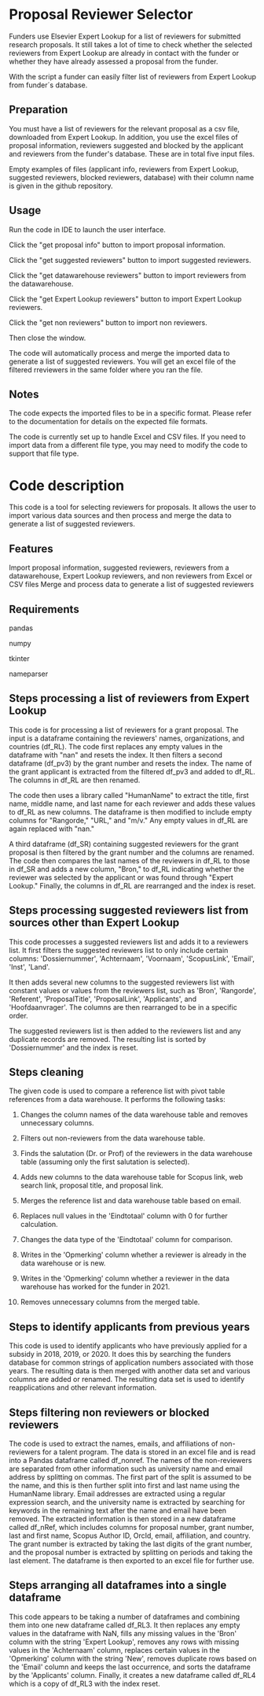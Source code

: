 # Proposal Reviewer Selector
Funders use Elsevier Expert Lookup for a list of reviewers for submitted research proposals. It still takes a lot of time to check whether the selected reviewers from Expert Lookup are already in contact with the funder or whether they have already assessed a proposal from the funder.

With the script a funder can easily filter list of reviewers from Expert Lookup from funder´s database.

## Preparation 

You must have a list of reviewers for the relevant proposal as a csv file, downloaded from Expert Lookup. In addition, you use the excel files of proposal information, reviewers suggested and blocked by the applicant and reviewers from the funder's database. These are in total five input files.

Empty examples of files (applicant info, reviewers from Expert Lookup, suggested reviewers, blocked reviewers, database) with their column name is given in the github repository.



## Usage

Run the code in IDE to launch the user interface.

Click the "get proposal info" button to import proposal information.

Click the "get suggested reviewers" button to import suggested reviewers.

Click the "get datawarehouse reviewers" button to import reviewers from the datawarehouse.

Click the "get Expert Lookup reviewers" button to import Expert Lookup reviewers.

Click the "get non reviewers" button to import non reviewers.

Then close the window.

The code will automatically process and merge the imported data to generate a list of suggested reviewers. You will get an excel file of the filtered rreviewers in the same folder where you ran the file.

## Notes

The code expects the imported files to be in a specific format. Please refer to the documentation for details on the expected file formats.

The code is currently set up to handle Excel and CSV files. If you need to import data from a different file type, you may need to modify the code to support that file type.

# Code description

This code is a tool for selecting reviewers for proposals. It allows the user to import various data sources and then process and merge the data to generate a list of suggested reviewers.

## Features
Import proposal information, suggested reviewers, reviewers from a datawarehouse, Expert Lookup reviewers, and non reviewers from Excel or CSV files
Merge and process data to generate a list of suggested reviewers

## Requirements

pandas

numpy

tkinter

nameparser

## Steps processing a list of reviewers from Expert Lookup

This code is for processing a list of reviewers for a grant proposal. The input is a dataframe containing the reviewers' names, organizations, and countries (df_RL). The code first replaces any empty values in the dataframe with "nan" and resets the index. It then filters a second dataframe (df_pv3) by the grant number and resets the index. The name of the grant applicant is extracted from the filtered df_pv3 and added to df_RL. The columns in df_RL are then renamed.

The code then uses a library called "HumanName" to extract the title, first name, middle name, and last name for each reviewer and adds these values to df_RL as new columns. The dataframe is then modified to include empty columns for "Rangorde," "URL," and "m/v." Any empty values in df_RL are again replaced with "nan."

A third dataframe (df_SR) containing suggested reviewers for the grant proposal is then filtered by the grant number and the columns are renamed. The code then compares the last names of the reviewers in df_RL to those in df_SR and adds a new column, "Bron," to df_RL indicating whether the reviewer was selected by the applicant or was found through "Expert Lookup." Finally, the columns in df_RL are rearranged and the index is reset.

## Steps processing suggested reviewers list from sources other than Expert Lookup
This code processes a suggested reviewers list and adds it to a reviewers list. It first filters the suggested reviewers list to only include certain columns: 'Dossiernummer', 'Achternaam', 'Voornaam', 'ScopusLink', 'Email', 'Inst', 'Land'.

It then adds several new columns to the suggested reviewers list with constant values or values from the reviewers list, such as 'Bron', 'Rangorde', 'Referent', 'ProposalTitle', 'ProposalLink', 'Applicants', and 'Hoofdaanvrager'. The columns are then rearranged to be in a specific order.

The suggested reviewers list is then added to the reviewers list and any duplicate records are removed. The resulting list is sorted by 'Dossiernummer' and the index is reset.

## Steps cleaning 
The given code is used to compare a reference list with pivot table references from a data warehouse. It performs the following tasks:

1. Changes the column names of the data warehouse table and removes unnecessary columns.

2. Filters out non-reviewers from the data warehouse table.

3. Finds the salutation (Dr. or Prof) of the reviewers in the data warehouse table (assuming only the first salutation is selected).

4. Adds new columns to the data warehouse table for Scopus link, web search link, proposal title, and proposal link.

5. Merges the reference list and data warehouse table based on email.

6. Replaces null values in the 'Eindtotaal' column with 0 for further calculation.

7. Changes the data type of the 'Eindtotaal' column for comparison.

8. Writes in the 'Opmerking' column whether a reviewer is already in the data warehouse or is new.

9. Writes in the 'Opmerking' column whether a reviewer in the data warehouse has worked for the funder in 2021.

10. Removes unnecessary columns from the merged table.

## Steps to identify applicants from previous years

This code is used to identify applicants who have previously applied for a subsidy in 2018, 2019, or 2020. It does this by searching the funders database for common strings of application numbers associated with those years. The resulting data is then merged with another data set and various columns are added or renamed. The resulting data set is used to identify reapplications and other relevant information.

## Steps filtering non reviewers or blocked reviewers
The code is used to extract the names, emails, and affiliations of non-reviewers for a talent program. The data is stored in an excel file and is read into a Pandas dataframe called df_nonref. The names of the non-reviewers are separated from other information such as university name and email address by splitting on commas. The first part of the split is assumed to be the name, and this is then further split into first and last name using the HumanName library. Email addresses are extracted using a regular expression search, and the university name is extracted by searching for keywords in the remaining text after the name and email have been removed. The extracted information is then stored in a new dataframe called df_nRef, which includes columns for proposal number, grant number, last and first name, Scopus Author ID, OrcId, email, affiliation, and country. The grant number is extracted by taking the last digits of the grant number, and the proposal number is extracted by splitting on periods and taking the last element. The dataframe is then exported to an excel file for further use.

## Steps arranging all dataframes into a single dataframe

This code appears to be taking a number of dataframes and combining them into one new dataframe called df_RL3. It then replaces any empty values in the dataframe with NaN, fills any missing values in the 'Bron' column with the string 'Expert Lookup', removes any rows with missing values in the 'Achternaam' column, replaces certain values in the 'Opmerking' column with the string 'New', removes duplicate rows based on the 'Email' column and keeps the last occurrence, and sorts the dataframe by the 'Applicants' column. Finally, it creates a new dataframe called df_RL4 which is a copy of df_RL3 with the index reset.



